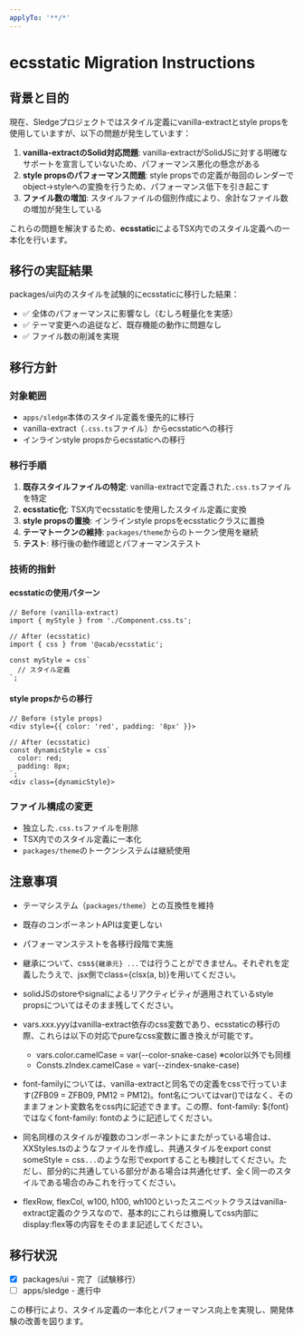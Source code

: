```yaml
---
applyTo: '**/*'
---
```


# ecsstatic Migration Instructions

## 背景と目的

現在、Sledgeプロジェクトではスタイル定義にvanilla-extractとstyle propsを使用していますが、以下の問題が発生しています：

1. **vanilla-extractのSolid対応問題**: vanilla-extractがSolidJSに対する明確なサポートを宣言していないため、パフォーマンス悪化の懸念がある
2. **style propsのパフォーマンス問題**: style propsでの定義が毎回のレンダーでobject→styleへの変換を行うため、パフォーマンス低下を引き起こす
3. **ファイル数の増加**: スタイルファイルの個別作成により、余計なファイル数の増加が発生している

これらの問題を解決するため、**ecsstatic**によるTSX内でのスタイル定義への一本化を行います。

## 移行の実証結果

packages/ui内のスタイルを試験的にecsstaticに移行した結果：
- ✅ 全体のパフォーマンスに影響なし（むしろ軽量化を実感）
- ✅ テーマ変更への追従など、既存機能の動作に問題なし
- ✅ ファイル数の削減を実現

## 移行方針

### 対象範囲
- `apps/sledge`本体のスタイル定義を優先的に移行
- vanilla-extract（`.css.ts`ファイル）からecsstaticへの移行
- インラインstyle propsからecsstaticへの移行

### 移行手順
1. **既存スタイルファイルの特定**: vanilla-extractで定義された`.css.ts`ファイルを特定
2. **ecsstatic化**: TSX内でecsstaticを使用したスタイル定義に変換
3. **style propsの置換**: インラインstyle propsをecsstaticクラスに置換
4. **テーマトークンの維持**: `packages/theme`からのトークン使用を継続
5. **テスト**: 移行後の動作確認とパフォーマンステスト

### 技術的指針

#### ecsstaticの使用パターン
```tsx
// Before (vanilla-extract)
import { myStyle } from './Component.css.ts';

// After (ecsstatic)
import { css } from '@acab/ecsstatic';

const myStyle = css`
  // スタイル定義
`;
```

#### style propsからの移行
```tsx
// Before (style props)
<div style={{ color: 'red', padding: '8px' }}>

// After (ecsstatic)
const dynamicStyle = css`
  color: red;
  padding: 8px;
`;
<div class={dynamicStyle}>
```

### ファイル構成の変更
- 独立した`.css.ts`ファイルを削除
- TSX内でのスタイル定義に一本化
- `packages/theme`のトークンシステムは継続使用

## 注意事項
- テーマシステム（`packages/theme`）との互換性を維持
- 既存のコンポーネントAPIは変更しない
- パフォーマンステストを各移行段階で実施
- 継承について、css`${継承元} ...`では行うことができません。それぞれを定義したうえで、jsx側でclass={clsx(a, b)}を用いてください。
- solidJSのstoreやsignalによるリアクティビティが適用されているstyle propsについてはそのまま残してください。
- vars.xxx.yyyはvanilla-extract依存のcss変数であり、ecsstaticの移行の際、これらは以下の対応でpureなcss変数に置き換えが可能です。
  
  - vars.color.camelCase = var(--color-snake-case) ※color以外でも同様
  - Consts.zIndex.camelCase = var(--zindex-snake-case)

- font-familyについては、vanilla-extractと同名での定義をcssで行っています(ZFB09 = ZFB09, PM12 = PM12)。font名についてはvar()ではなく、そのままフォント変数名をcss内に記述できます。この際、font-family: ${font}ではなくfont-family: fontのように記述してください。
- 同名同様のスタイルが複数のコンポーネントにまたがっている場合は、XXStyles.tsのようなファイルを作成し、共通スタイルをexport const someStyle = css`...`のような形でexportすることも検討してください。ただし、部分的に共通している部分がある場合は共通化せず、全く同一のスタイルである場合のみこれを行ってください。

- flexRow, flexCol, w100, h100, wh100といったスニペットクラスはvanilla-extract定義のクラスなので、基本的にこれらは撤廃してcss内部にdisplay:flex等の内容をそのまま記述してください。

## 移行状況
- [x] packages/ui - 完了（試験移行）
- [ ] apps/sledge - 進行中

この移行により、スタイル定義の一本化とパフォーマンス向上を実現し、開発体験の改善を図ります。